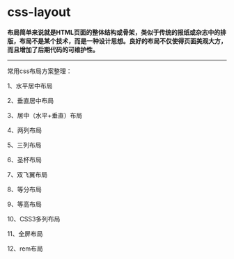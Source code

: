 # css-layout

**布局简单来说就是HTML页面的整体结构或骨架，类似于传统的报纸或杂志中的排版，布局不是某个技术，而是一种设计思想。良好的布局不仅使得页面美观大方，而且增加了后期代码的可维护性。**

---

常用css布局方案整理：

1、水平居中布局

2、垂直居中布局

3、居中（水平+垂直）布局

4、两列布局

5、三列布局

6、圣杯布局

7、双飞翼布局

8、等分布局

9、等高布局

10、CSS3多列布局

11、全屏布局

12、rem布局